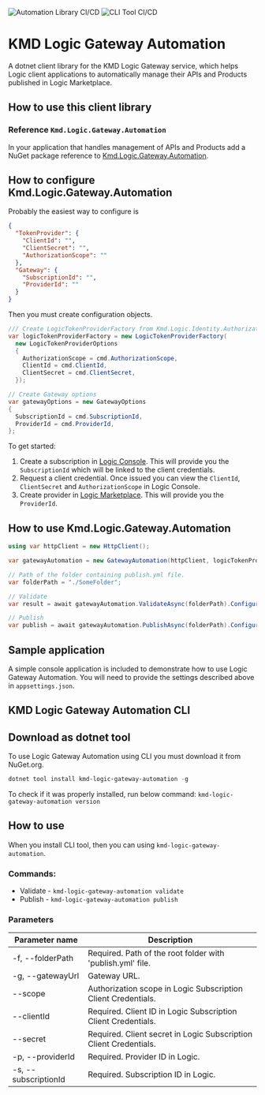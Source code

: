 ![Automation Library CI/CD](https://github.com/kmdlogic/kmd-logic-gateway-automation/workflows/Automation%20Library%20CI/CD/badge.svg?branch=master)
![CLI Tool CI/CD](https://github.com/kmdlogic/kmd-logic-gateway-automation/workflows/CLI%20Tool%20CI/CD/badge.svg?branch=master)

# KMD Logic Gateway Automation
A dotnet client library for the KMD Logic Gateway service, which helps Logic client applications to automatically manage their APIs and Products published in Logic Marketplace.

## How to use this client library
### Reference `Kmd.Logic.Gateway.Automation`
In your application that handles management of APIs and Products add a NuGet package reference to [Kmd.Logic.Gateway.Automation](https://www.nuget.org/packages/Kmd.Logic.Gateway.Automation).

## How to configure Kmd.Logic.Gateway.Automation
Probably the easiest way to configure is 
``` json
{
  "TokenProvider": {
    "ClientId": "",
    "ClientSecret": "",
    "AuthorizationScope": ""
  },
  "Gateway": {
    "SubscriptionId": "",
    "ProviderId": ""
  }
}
```

Then you must create configuration objects.
``` c#
/// Create LogicTokenProviderFactory from Kmd.Logic.Identity.Authorization
var logicTokenProviderFactory = new LogicTokenProviderFactory(
  new LogicTokenProviderOptions
  {
    AuthorizationScope = cmd.AuthorizationScope,
    ClientId = cmd.ClientId,
    ClientSecret = cmd.ClientSecret,
  });

// Create Gateway options
var gatewayOptions = new GatewayOptions
{
  SubscriptionId = cmd.SubscriptionId,
  ProviderId = cmd.ProviderId,
};
```

To get started:

1. Create a subscription in [Logic Console](https://console.kmdlogic.io). This will provide you the `SubscriptionId` which will be linked to the client credentials.
2. Request a client credential. Once issued you can view the `ClientId`, `ClientSecret` and `AuthorizationScope` in Logic Console.
3. Create provider in [Logic Marketplace](https://console.kmdlogic.io/marketplace). This will provide you the `ProviderId`.

## How to use Kmd.Logic.Gateway.Automation
``` c#
using var httpClient = new HttpClient();

var gatewayAutomation = new GatewayAutomation(httpClient, logicTokenProviderFactory, gatewayOptions);

// Path of the folder containing publish.yml file.
var folderPath = "./SomeFolder";

// Validate
var result = await gatewayAutomation.ValidateAsync(folderPath).ConfigureAwait(false);

// Publish
var publish = await gatewayAutomation.PublishAsync(folderPath).ConfigureAwait(false);
```

## Sample application
A simple console application is included to demonstrate how to use Logic Gateway Automation. You will need to provide the settings described above in `appsettings.json`.

## KMD Logic Gateway Automation CLI
## Download as dotnet tool
To use Logic Gateway Automation using CLI you must download it from NuGet.org.
``` powershell
dotnet tool install kmd-logic-gateway-automation -g
```

To check if it was properly installed, run below command:
`kmd-logic-gateway-automation version`

## How to use
When you install CLI tool, then you can using `kmd-logic-gateway-automation`.

### Commands:
* Validate - `kmd-logic-gateway-automation validate`
* Publish - `kmd-logic-gateway-automation publish`

### Parameters

| Parameter name       | Description                                                       |
|----------------------|-------------------------------------------------------------------|
| -f, --folderPath     | Required. Path of the root folder with 'publish.yml' file.        |
| -g, --gatewayUrl     | Gateway URL.                                                      |
| --scope              | Authorization scope in Logic Subscription Client Credentials.     |
| --clientId           | Required. Client ID in Logic Subscription Client Credentials.     |
| --secret             | Required. Client secret in Logic Subscription Client Credentials. |
| -p, --providerId     | Required. Provider ID in Logic.                                   |
| -s, --subscriptionId | Required. Subscription ID in Logic.                               |
